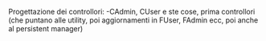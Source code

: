 Progettazione dei controllori:
-CAdmin, CUser e ste cose, prima controllori (che puntano alle utility, poi aggiornamenti in FUser, FAdmin ecc, poi anche al persistent manager)

